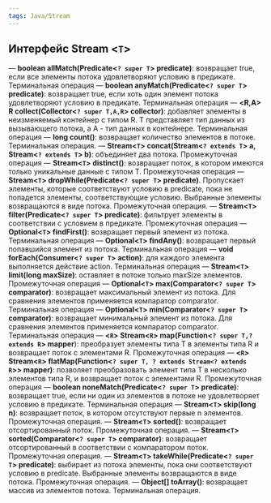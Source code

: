 ```yaml
---
tags: Java/Stream
---
```

## Интерфейс Stream <`T`>

— **boolean allMatch(Predicate<`? super T`> predicate)**: возвращает true, если все элементы потока удовлетворяют условию в предикате. Терминальная операция
— **boolean anyMatch(Predicate<`? super T`> predicate)**: возвращает true, если хоть один элемент потока удовлетворяют условию в предикате. Терминальная операция
— **<R,A> R collect(Collector<`? super T,A,R`> collector)**: добавляет элементы в неизменяемый контейнер с типом R. T представляет тип данных из вызывающего потока, а A - тип данных в контейнере. Терминальная операция
— **long count()**: возвращает количество элементов в потоке. Терминальная операция.
— **Stream<`T`> concat​(Stream<`? extends T`> a, Stream<`? extends T`> b)**: объединяет два потока. Промежуточная операция
— **Stream<`T`> distinct()**: возвращает поток, в котором имеются только уникальные данные с типом T. Промежуточная операция
— **Stream<`T`> dropWhile​(Predicate<`? super T`> predicate)**. Пропускает элементы, которые соответствуют условию в predicate, пока не попадется элементы, соответствующие условию. Выбранные элементы возвращаются в виде потока. Промежуточная операция.
— **Stream<`T`> filter(Predicate<`? super T`> predicate)**: фильтрует элементы в соответствии с условием в предикате. Промежуточная операция
— **Optional<`T`> findFirst()**: возвращает первый элемент из потока. Терминальная операция
— **Optional<`T`> findAny()**: возвращает первый попавшийся элемент из потока. Терминальная операция
— **void forEach(Consumer<`? super T`> action)**: для каждого элемента выполняется действие action. Терминальная операция
— **Stream<`T`> limit(long maxSize)**: оставляет в потоке только maxSize элементов. Промежуточная операция
— **Optional<`T`> max(Comparator<`? super T`> comparator)**: возвращает максимальный элемент из потока. Для сравнения элементов применяется компаратор comparator. Терминальная операция
— **Optional<`T`> min(Comparator<`? super T`> comparator)**: возвращает минимальный элемент из потока. Для сравнения элементов применяется компаратор comparator. Терминальная операция
— **<`R`> Stream<`R`> map(Function<`? super T,? extends R`> mapper**): преобразует элементы типа T в элементы типа R и возвращает поток с элементами R. Промежуточная операция
— **<`R`> Stream<`R`> flatMap(Function<`? super T, ? extends Stream<? extends R`>> mapper)**: позволяет преобразовать элемент типа T в несколько элементов типа R, и возвращает поток с элементами R. Промежуточная операция
— **boolean noneMatch(Predicate<`? super T`> predicate)**: возвращает true, если ни один из элементов в потоке не удовлетворяет условию в предикате. Терминальная операция
— **Stream<`T`> skip(long n)**: возвращает поток, в котором отсутствуют первые n элементов. Промежуточная операция.
— **Stream<`T`> sorted()**: возвращает отсортированный поток. Промежуточная операция.
— **Stream<`T`> sorted(Comparator<`? super T`> comparator)**: возвращает отсортированный в соответствии с компаратором поток. Промежуточная операция.
— **Stream<`T`> takeWhile​(Predicate<`? super T`> predicate)**: выбирает из потока элементы, пока они соответствуют условию в predicate. Выбранные элементы возвращаются в виде потока. Промежуточная операция.
— **Object[] toArray()**: возвращает массив из элементов потока. Терминальная операция.
